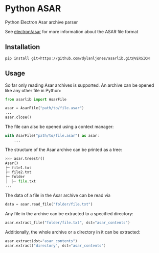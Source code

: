 # Python ASAR

Python Electron Asar archive parser

See [electron/asar](https://github.com/electron/asar) for more information about the ASAR file format

## Installation

````commandline
pip install git+https://github.com/dylanljones/asarlib.git@VERSION
````


## Usage

So far only reading Asar archives is supported. An archive can be opened like
any other file in Python:
````python
from asarlib import AsarFile

asar = AsarFile("path/to/file.asar")
...
asar.close()
````

The file can also be opened using a context manager:
````python
with AsarFile("path/to/file.asar") as asar:
    ...
````

The structure of the Asar archive can be printed as a tree:
````python
>>> asar.treestr()
Asar()
├─ file1.txt
├─ file2.txt
├─ folder
│  ├─ file.txt
...
````

The data of a file in the Asar archive can be read via
````python
data = asar.read_file("folder/file.txt")
````

Any file in the archive can be extracted to a specified directory:
````python
asar.extract_file("folder/file.txt", dst="asar_contents")
````

Additionally, the whole archive or a directory in it can be extracted:
````python
asar.extract(dst="asar_contents")
asar.extract("directory", dst="asar_contents")
````
